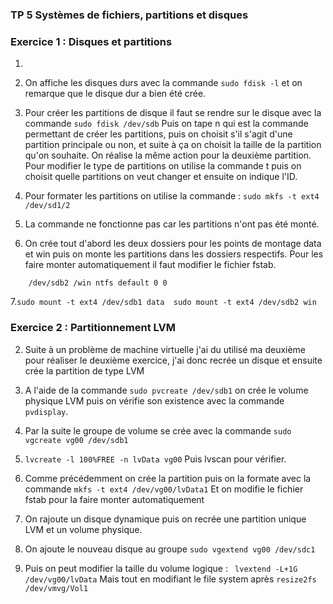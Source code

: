 ﻿### TP 5 Systèmes de fichiers, partitions et disques


### Exercice 1 : Disques et partitions

1. 

2. On affiche les disques durs avec la commande ```sudo fdisk -l``` et on remarque que le disque dur a bien été crée.

3. Pour créer les partitions de disque il faut se rendre sur le disque avec la commande ```sudo fdisk /dev/sdb```
Puis on tape n qui est la commande permettant de créer les partitions, puis on choisit s'il s'agit d'une partition principale ou non, et suite à ça on choisit la taille de la partition qu'on souhaite. 
On réalise la même action pour la deuxième partition.
Pour modifier le type de partitions on utilise la commande t puis on choisit quelle partitions on veut changer et ensuite on indique l'ID.

4. Pour formater les partitions on utilise la commande : ```sudo mkfs -t ext4 /dev/sd1/2```

5. La commande ne fonctionne pas car les partitions n'ont pas été monté. 

6. On crée tout d'abord les deux dossiers pour les points de montage data et win puis on monte les partitions dans les dossiers respectifs.
Pour les faire monter automatiquement il faut modifier le fichier fstab. 
``` /dev/sdb1 /data ext4 default 0 0 
    /dev/sdb2 /win ntfs default 0 0 
 ```

7.``` sudo mount -t ext4 /dev/sdb1 data 
 sudo mount -t ext4 /dev/sdb2 win 
    ```

### Exercice 2 : Partitionnement LVM

2.  Suite à un problème de machine virtuelle j'ai du utilisé ma deuxième pour réaliser le deuxième exercice, j'ai donc recrée un disque et ensuite crée la partition de type LVM

3.  A l'aide de la commande ```sudo pvcreate /dev/sdb1``` on crée le volume physique LVM puis on vérifie son existence avec la commande ```pvdisplay```.

4.  Par la suite le groupe de volume se crée avec la commande ```sudo vgcreate vg00 /dev/sdb1```

5. ```lvcreate -l 100%FREE -n lvData vg00```
Puis lvscan pour vérifier.

6. Comme précédemment on crée la partition puis on la formate avec la commande ```mkfs -t ext4 /dev/vg00/lvData1```
Et on modifie le fichier fstab pour la faire monter automatiquement

7. On rajoute un disque dynamique puis on recrée une partition unique LVM et un volume physique.

8. On ajoute le nouveau disque au groupe ```sudo vgextend vg00 /dev/sdc1```

9. Puis on peut modifier la taille du volume logique : ``` lvextend -L+1G /dev/vg00/lvData```
Mais tout en modifiant le file system après  ```resize2fs /dev/vmvg/Vol1```
